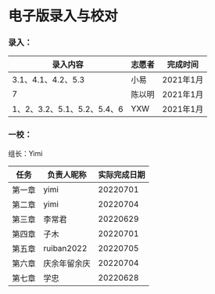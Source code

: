 # 电子版录入与校对

### 录入：

| 录入内容                    | 志愿者 | 完成时间  |
| --------------------------- | ------ | --------- |
| 3.1、4.1、4.2、5.3          | 小易   | 2021年1月 |
| 7                           | 陈以明 | 2021年1月 |
| 1、2、3.2、5.1、5.2、5.4、6 | YXW    | 2021年1月 |

### 一校：

组长：Yimi

| 任务   | 负责人昵称   | 实际完成日期 |
| ------ | ------------ | ------------ |
| 第一章 | yimi         | 20220701     |
| 第二章 | yimi         | 20220704     |
| 第三章 | 李常君       | 20220629     |
| 第四章 | 子木         | 20220701     |
| 第五章 | ruiban2022   | 20220705     |
| 第六章 | 庆余年留余庆 | 20220704     |
| 第七章 | 学忠         | 20220628     |